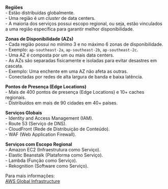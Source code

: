 **Regiões**  
        - Estão distribuídas globalmente.  
        - Uma região é um *cluster* de data centers.  
        - A maioria dos serviços possui escopo regional, ou seja, estão vinculados a uma região específica para garantir melhor disponibilidade.  

**Zonas de Disponibilidade (AZs)**  
        - Cada região possui no mínimo 3 e no máximo 6 zonas de disponibilidade.  
            - Exemplo: `ap-southeast-2a`, `ap-southeast-2b`, `ap-southeast-2c`.  
        - Uma AZ é composta por um ou mais data centers.  
        - As AZs são separadas fisicamente e isoladas para evitar desastres em cascata.  
            - Exemplo: Uma enchente em uma AZ não afeta as outras.  
        - Conectadas por redes de alta largura de banda e baixa latência.  

**Pontos de Presença (Edge Locations)**  
        - Mais de 400 pontos de presença (Edge Locations) e 10+ caches regionais.  
        - Distribuídos em mais de 90 cidades em 40+ países.  

**Serviços Globais**  
        - Identity and Access Management (IAM).  
        - Route 53 (Serviço de DNS).  
        - CloudFront (Rede de Distribuição de Conteúdo).  
        - WAF (Web Application Firewall).  

**Serviços com Escopo Regional**  
        - Amazon EC2 (Infraestrutura como Serviço).  
        - Elastic Beanstalk (Plataforma como Serviço).  
        - Lambda (Função como Serviço).  
        - Rekognition (Software como Serviço).  

Para mais informações:  
        [AWS Global Infrastructure](https://aws.amazon.com/about-aws/global-infrastructure/regional-product-services)
